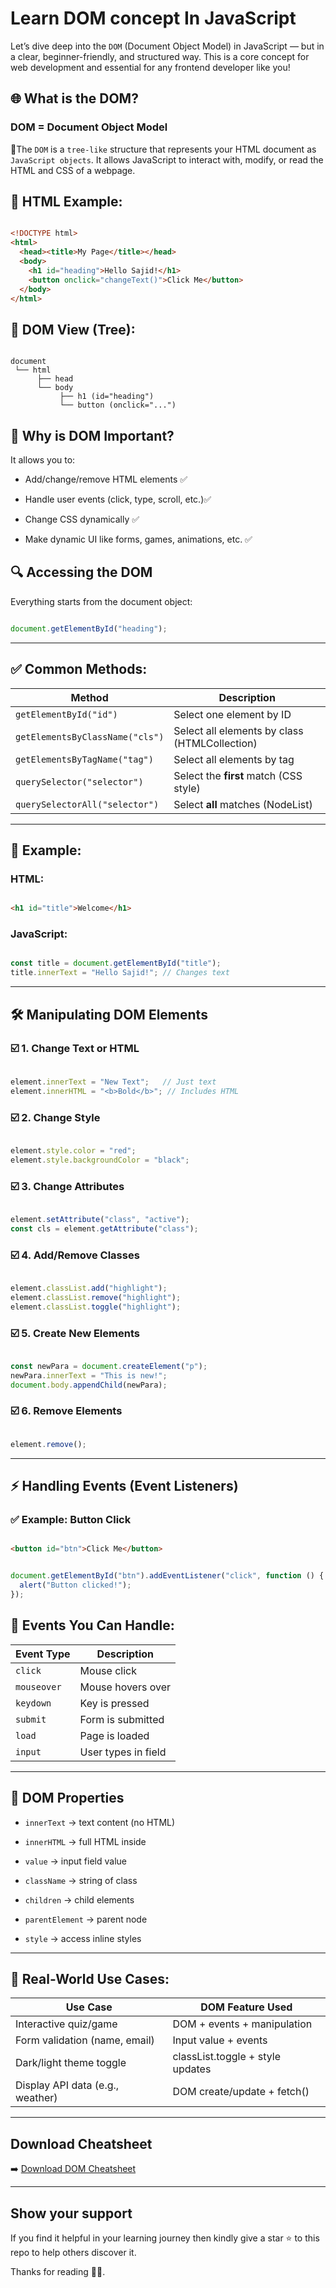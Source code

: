 # Learn DOM concept In JavaScript

Let’s dive deep into the `DOM` (Document Object Model) in JavaScript — but in a clear, beginner-friendly, and structured way. This is a core concept for web development and essential for any frontend developer like you!

## 🌐 What is the DOM?

### DOM = Document Object Model

🌟The `DOM` is a `tree-like` structure that represents your HTML document as `JavaScript objects`. It allows JavaScript to interact with, modify, or read the HTML and CSS of a webpage.

## 📜 HTML Example:

```html 

<!DOCTYPE html>
<html>
  <head><title>My Page</title></head>
  <body>
    <h1 id="heading">Hello Sajid!</h1>
    <button onclick="changeText()">Click Me</button>
  </body>
</html>

```

## 📌 DOM View (Tree):

```less 

document
 └── html
      ├── head
      └── body
           ├── h1 (id="heading")
           └── button (onclick="...")

```

## 🧠 Why is DOM Important?

It allows you to:

- Add/change/remove HTML elements ✅

- Handle user events (click, type, scroll, etc.)✅

- Change CSS dynamically ✅

- Make dynamic UI like forms, games, animations, etc. ✅


## 🔍 Accessing the DOM

Everything starts from the document object:

```js 

document.getElementById("heading");

```

---

## ✅ Common Methods:

| Method                          | Description                                   |
| ------------------------------- | --------------------------------------------- |
| `getElementById("id")`          | Select one element by ID                      |
| `getElementsByClassName("cls")` | Select all elements by class (HTMLCollection) |
| `getElementsByTagName("tag")`   | Select all elements by tag                    |
| `querySelector("selector")`     | Select the **first** match (CSS style)        |
| `querySelectorAll("selector")`  | Select **all** matches (NodeList)             |


---

## 🧪 Example:

### HTML:

```html 

<h1 id="title">Welcome</h1>

```

### JavaScript:

```js 

const title = document.getElementById("title");
title.innerText = "Hello Sajid!"; // Changes text

```

---

## 🛠️ Manipulating DOM Elements

### ☑️ 1. Change Text or HTML

```js

element.innerText = "New Text";   // Just text
element.innerHTML = "<b>Bold</b>"; // Includes HTML

```

### ☑️ 2. Change Style

```js 

element.style.color = "red";
element.style.backgroundColor = "black";

```

### ☑️ 3. Change Attributes

```js 

element.setAttribute("class", "active");
const cls = element.getAttribute("class");

```

### ☑️ 4. Add/Remove Classes

```js 

element.classList.add("highlight");
element.classList.remove("highlight");
element.classList.toggle("highlight");

```

### ☑️ 5. Create New Elements

```js 

const newPara = document.createElement("p");
newPara.innerText = "This is new!";
document.body.appendChild(newPara);

```

### ☑️ 6. Remove Elements

```js 

element.remove();

```

---

## ⚡ Handling Events (Event Listeners)

### ✅ Example: Button Click

```html 

<button id="btn">Click Me</button>

```

```js 

document.getElementById("btn").addEventListener("click", function () {
  alert("Button clicked!");
});

```

## 🧠 Events You Can Handle:

| Event Type  | Description         |
| ----------- | ------------------- |
| `click`     | Mouse click         |
| `mouseover` | Mouse hovers over   |
| `keydown`   | Key is pressed      |
| `submit`    | Form is submitted   |
| `load`      | Page is loaded      |
| `input`     | User types in field |

---

## 📌 DOM Properties

- `innerText` → text content (no HTML)

- `innerHTML` → full HTML inside

- `value` → input field value

- `className` → string of class

- `children` → child elements

- `parentElement` → parent node

- `style` → access inline styles

---

## 🎯 Real-World Use Cases:

| Use Case                         | DOM Feature Used                 |
| -------------------------------- | -------------------------------- |
| Interactive quiz/game            | DOM + events + manipulation      |
| Form validation (name, email)    | Input value + events             |
| Dark/light theme toggle          | classList.toggle + style updates |
| Display API data (e.g., weather) | DOM create/update + fetch()      |


---

## Download Cheatsheet

➡️ [Download DOM Cheatsheet](asset/javascript_dom_cheatsheet.pdf)

---


## Show your support

If you find it helpful in your learning journey then kindly give a star ⭐ to this repo to help others discover it.

Thanks for reading 🙏🏼.

